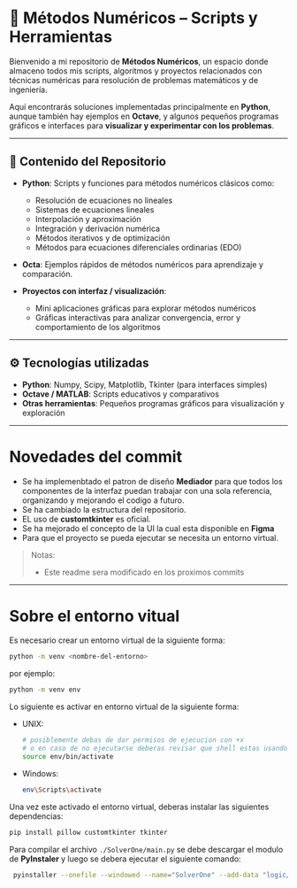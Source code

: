 # 🧮 Métodos Numéricos – Scripts y Herramientas

Bienvenido a mi repositorio de **Métodos Numéricos**, un espacio donde almaceno todos mis scripts, algoritmos y proyectos relacionados con técnicas numéricas para resolución de problemas matemáticos y de ingeniería.  

Aquí encontrarás soluciones implementadas principalmente en **Python**, aunque también hay ejemplos en **Octave**, y algunos pequeños programas gráficos e interfaces para **visualizar y experimentar con los problemas**.

---

## 🔹 Contenido del Repositorio

- **Python**: Scripts y funciones para métodos numéricos clásicos como:
  - Resolución de ecuaciones no lineales
  - Sistemas de ecuaciones lineales
  - Interpolación y aproximación
  - Integración y derivación numérica
  - Métodos iterativos y de optimización
  - Métodos para ecuaciones diferenciales ordinarias (EDO)  

- **Octa**: Ejemplos rápidos de métodos numéricos para aprendizaje y comparación.  

- **Proyectos con interfaz / visualización**:  
  - Mini aplicaciones gráficas para explorar métodos numéricos
  - Gráficas interactivas para analizar convergencia, error y comportamiento de los algoritmos  

---

## ⚙️ Tecnologías utilizadas

- **Python**: Numpy, Scipy, Matplotlib, Tkinter (para interfaces simples)  
- **Octave / MATLAB**: Scripts educativos y comparativos  
- **Otras herramientas**: Pequeños programas gráficos para visualización y exploración  

---
# Novedades del commit
- Se ha implemenbtado el patron de diseño **Mediador** para que todos los componentes de la interfaz puedan trabajar con una sola referencia, organizando y mejorando el codigo a futuro.
- Se ha cambiado la estructura del repositorio.
- EL uso de **customtkinter** es oficial.
- Se ha mejorado el concepto de la UI la cual esta disponible en **Figma**
- Para que el proyecto se pueda ejecutar se necesita un entorno virtual.

> Notas: 
> - Este readme sera modificado en los proximos commits

----
# Sobre el entorno vitual
Es necesario crear un entorno virtual de la siguiente forma:
``` sh
python -m venv <nombre-del-entorno>
```
por ejemplo:
``` sh
python -m venv env
```

Lo siguiente es activar en entorno virtual de la siguiente forma:
* UNIX:
  ``` sh 
  # posiblemente debas de dar permisos de ejecucion con +x
  # o en caso de no ejecutarse deberas revisar que shell estas usando
  source env/bin/activate
  ```
* Windows:
  ``` sh 
  env\Scripts\activate
  ```

Una vez este activado el entorno virtual, deberas instalar las siguientes dependencias:
``` sh 
pip install pillow customtkinter tkinter
```

Para compilar el archivo `./SolverOne/main.py` se debe descargar el modulo de **PyInstaler**
y luego se debera ejecutar el siguiente comando:
```sh
 pyinstaller --onefile --windowed --name="SolverOne" --add-data "logic/*;logic/" --add-data "panels/*;panels/" --add-data "sources/*;sources/" --hidden-import="customtkinter" main.py
```